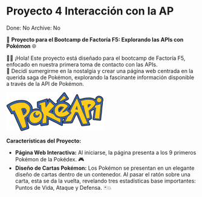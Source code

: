 # Proyecto 4 Interacción con la AP

Done: No
Archive: No

🚀 **Proyecto para el Bootcamp de Factoría F5: Explorando las APIs con Pokémon** 🌐

<aside>
👋🏼 ¡Hola! Este proyecto está diseñado para el bootcamp de Factoría F5, enfocado en nuestra primera toma de contacto con las APIs.

</aside>

<aside>
📢 Decidí sumergirme en la nostalgia y crear una página web centrada en la querida saga de Pokémon, explorando la fascinante información disponible a través de la API de Pokémon.

</aside>

![PokeAPi](https://raw.githubusercontent.com/PokeAPI/media/master/logo/pokeapi_256.png)

**Características del Proyecto:**

- **Página Web Interactiva:** Al iniciarse, la página presenta a los 9 primeros Pokémon de la Pokédex. 🎮
- **Diseño de Cartas Pokémon:** Los Pokémon se presentan en un elegante diseño de cartas dentro de un contenedor. Al pasar el ratón sobre una carta, esta se da la vuelta, revelando tres estadísticas base importantes: Puntos de Vida, Ataque y Defensa. 🃏💥
